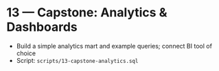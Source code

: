 # 13 — Capstone: Analytics & Dashboards

- Build a simple analytics mart and example queries; connect BI tool of choice
- Script: `scripts/13-capstone-analytics.sql`
